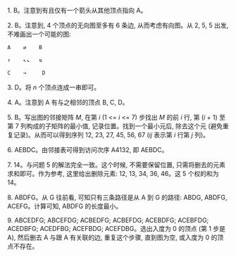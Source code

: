1\. B。注意到有且仅有一个箭头从其他顶点指向 A。

2\. B。注意到, 4 个顶点的无向图至多有 6 条边, 从而考虑有向图。从 2, 5, 5 出发, 不难画出一个可能的图:

```java
A    ⇄    B

↑    ↖↘   ⇅

C    →     D
```

3\. D。将 _n_ 个顶点连成一串即可。

4\. A。注意到 A 有与之相邻的顶点 B, C, D。

5\. B。写出图的邻接矩阵 _M_, 在第 _i_ (1 <= _i_ <= 7) 步找出 _M_ 的前 _i_ 行, 第 (_i_ + 1) 至第 7 列构成的子矩阵的最小值, 记录位置。找到一个最小元后, 除去这个元 (避免重复记录)。从而可以得到序列 12, 23, 27, 45, 56, 67 (_ij_ 表示第 _i_ 行第 _j_ 列)。

6\. AEBDC。由邻接表可得到访问次序 A4132, 即 AEBDC。

7\. 14。与问题 5 的解法完全一致。这个时候, 不需要保留位置, 只需将删去的元素求和即可。作为参考, 这里给出删除元素: 12, 13, 34, 36, 46。这 5 个权的和为 14。

8\. ABDFG。从 G 往前看, 可知只有三条路径是从 A 到 G 的路径: ABDG, ABDFG, ACEFG。计算可知, ABDFG 的长度最小。

9\. ABCEDFG; ABCEFDG; ACBEDFG; ACBEFDG; ACEBDFG; ACEBFDG; ACEDBFG; ACEDFBG; ACEFBDG; ACEFDBG。选出入度为 0 的顶点 (第 1 步是 A), 然后删去 A 与跟 A 有关联的边, 重复这个步骤, 直到图为空, 或入度为 0 的顶点不存在。
